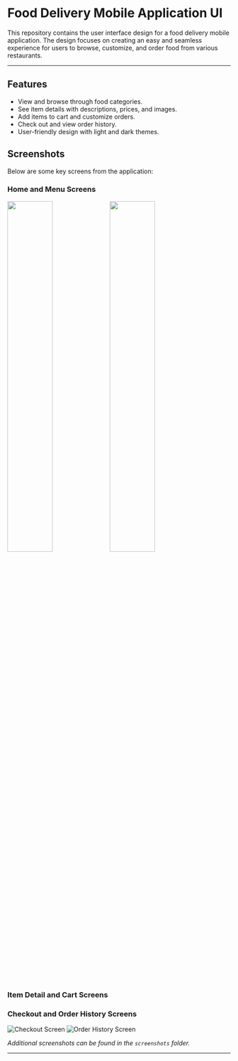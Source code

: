 # Food Delivery Mobile Application UI

This repository contains the user interface design for a food delivery mobile application. The design focuses on creating an easy and seamless experience for users to browse, customize, and order food from various restaurants.

---

## Features

- View and browse through food categories.
- See item details with descriptions, prices, and images.
- Add items to cart and customize orders.
- Check out and view order history.
- User-friendly design with light and dark themes.

## Screenshots

Below are some key screens from the application:

### Home and Menu Screens
<p float="left">
  <img src="https://github.com/user-attachments/assets/5c3ba1d7-5751-4baf-bf5e-adeb4ea7e725" width="45%" />
  <img src="https://github.com/user-attachments/assets/15d13f6c-5d80-4659-9170-da8bf1c40366" width="45%" />
</p>

### Item Detail and Cart Screens

### Checkout and Order History Screens
![Checkout Screen](screenshots/checkout.png)
![Order History Screen](screenshots/order_history.png)

*Additional screenshots can be found in the `screenshots` folder.*

---
